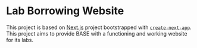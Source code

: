 # Lab Borrowing Website

This project is based on [Next.js](https://nextjs.org/) project bootstrapped with [`create-next-app`](https://github.com/vercel/next.js/tree/canary/packages/create-next-app). This project aims to provide BASE with a functioning and working website for its labs. 



